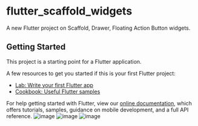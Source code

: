 # flutter_scaffold_widgets

A new Flutter project on Scaffold, Drawer, Floating Action Button widgets.

## Getting Started

This project is a starting point for a Flutter application.

A few resources to get you started if this is your first Flutter project:

- [Lab: Write your first Flutter app](https://flutter.dev/docs/get-started/codelab)
- [Cookbook: Useful Flutter samples](https://flutter.dev/docs/cookbook)

For help getting started with Flutter, view our
[online documentation](https://flutter.dev/docs), which offers tutorials,
samples, guidance on mobile development, and a full API reference.
![image](https://user-images.githubusercontent.com/26149033/129906278-d8194bdd-4db7-4885-adc8-f34de104300c.png)
![image](https://user-images.githubusercontent.com/26149033/129906840-8f3ae294-fe2f-4de9-87df-499ff107b182.png)
![image](https://user-images.githubusercontent.com/26149033/129908855-7f3194d2-0a5b-4e79-bac1-250b48ef15e8.png)


